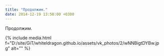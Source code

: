 ```yaml
---
title: "Продолжим."
date: 2014-12-19 13:58:00 +0300
---
```


Продолжим.

{% include media.html f="D:/site/GiT/whiteldragon.github.io/assets/vk_photos/2/wNNBigtDYBw.jpg" alt="" %}
